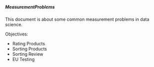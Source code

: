 ##### MeasurementProblems

This document is about some common measurement problems in data science.

Objectives:
- Rating Products
- Sorting Products
- Sorting Review
- EU Testing



